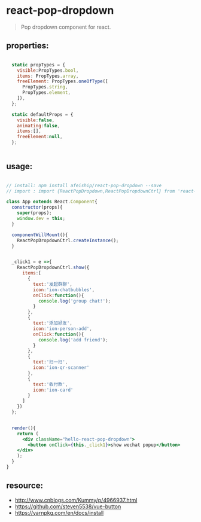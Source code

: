 # react-pop-dropdown
> Pop dropdown component for react.


## properties:
```javascript

  static propTypes = {
    visible:PropTypes.bool,
    items: PropTypes.array,
    freeElement: PropTypes.oneOfType([
      PropTypes.string,
      PropTypes.element,
    ]),
  };

  static defaultProps = {
    visible:false,
    animating:false,
    items:[],
    freeElement:null,
  };
  
```

## usage:
```jsx

// install: npm install afeiship/react-pop-dropdown --save
// import : import {ReactPopDropdown,ReactPopDropdownCtrl} from 'react-pop-dropdown'

class App extends React.Component{
  constructor(props){
    super(props);
    window.dev = this;
  }

  componentWillMount(){
    ReactPopDropdownCtrl.createInstance();
  }


  _click1 = e =>{
    ReactPopDropdownCtrl.show({
      items:[
        {
          text:'发起群聊',
          icon:'ion-chatbubbles',
          onClick:function(){
            console.log('group chat!');
          }
        },
        {
          text:'添加好友',
          icon:'ion-person-add',
          onClick:function(){
            console.log('add friend');
          }
        },
        {
          text:'扫一扫',
          icon:'ion-qr-scanner'
        },
        {
          text:'收付款',
          icon:'ion-card'
        }
      ]
    })
  };


  render(){
    return (
      <div className="hello-react-pop-dropdown">
        <button onClick={this._click1}>show wechat popup</button>
    </div>
    );
  }
}

```



## resource:
+ http://www.cnblogs.com/Kummy/p/4966937.html
+ https://github.com/steven5538/vue-button
+ https://yarnpkg.com/en/docs/install

